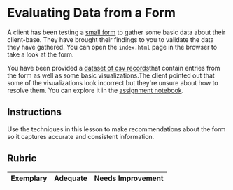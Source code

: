 # Evaluating Data from a Form

A client has been testing a [small form](index.html) to gather some basic data about their client-base. They have brought their findings to you to validate the data they have gathered. You can open the `index.html` page in the browser to take a look at the form.

You have been provided a [dataset of csv records](../../data/form.csv)that contain entries from the form as well as some basic visualizations.The client pointed out that some of the visualizations look incorrect but they're unsure about how to resolve them. You can explore it in the [assignment notebook](assignment.ipynb).

## Instructions

Use the techniques in this lesson to make recommendations about the form so it captures accurate and consistent information. 

## Rubric

Exemplary | Adequate | Needs Improvement
--- | --- | -- |
